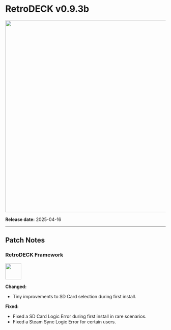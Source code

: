 # RetroDECK v0.9.3b 

<img src="../../../wiki_images/logos/rd-logo-box.png" width="600">

**Release date:** 2025-04-16

---

## Patch Notes

### RetroDECK Framework 

<img src="../../../wiki_icons/retrodeck/icon-framework.svg" width="50">

**Changed:**

- Tiny improvements to SD Card selection during first install.

**Fixed:**

- Fixed a SD Card Logic Error during first install in rare scenarios.
- Fixed a Steam Sync Logic Error for certain users.
